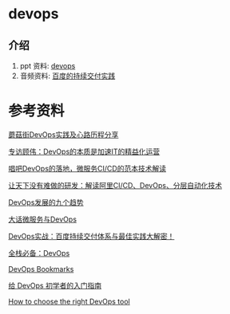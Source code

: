 # devops #

## 介绍 ##

1. ppt 资料: [devops](./data/devops.pptx)
2. 音频资料: [百度的持续交付实践](./data/baidu-ci.mp3)


# 参考资料 #

[蘑菇街DevOps实践及心路历程分享](http://www.infoq.com/cn/articles/mogujie-devops-practice-and-experience)

[专访顾伟：DevOps的本质是加速IT的精益化运营](http://www.infoq.com/cn/news/2016/08/essence-enterprise-accelerate-op?utm_source=news_about_ronqi&utm_medium=link&utm_campaign=ronqi)

[唱吧DevOps的落地，微服务CI/CD的范本技术解读](http://www.infoq.com/cn/articles/devops-landing-in-changba)

[让天下没有难做的研发：解读阿里CI/CD、DevOps、分层自动化技术](http://www.infoq.com/cn/news/2017/01/alibaba-yunxiao-cicd-devops)

[DevOps发展的九个趋势](https://zhuanlan.zhihu.com/p/26684543?utm_medium=social&utm_source=weibo)

[大话微服务与DevOps](http://www.infoq.com/cn/articles/micro-service-and-devops)

[DevOps实战：百度持续交付体系与最佳实践大解密！](http://dbaplus.cn/news-21-471-1.html)

[全栈必备：DevOps](http://blog.jobbole.com/107021/)

[DevOps Bookmarks](http://www.devopsbookmarks.com/linux)

[给 DevOps 初学者的入门指南](https://zhuanlan.zhihu.com/p/22638204)

[How to choose the right DevOps tool](https://www.atlassian.com/blog/devops/how-to-choose-devops-tools)

